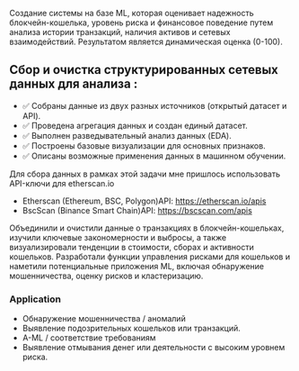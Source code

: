Создание системы на базе ML, которая оценивает надежность блокчейн-кошелька, уровень риска и финансовое поведение путем анализа истории транзакций, наличия активов и сетевых взаимодействий. Результатом является динамическая оценка (0-100). 

## Сбор и очистка структурированных сетевых данных для анализа :

-  ✅ Собраны данные из двух разных источников (открытый датасет и API).
-  ✅ Проведена агрегация данных и создан единый датасет.
-  ✅ Выполнен разведывательный анализ данных (EDA).
-  ✅ Построены базовые визуализации для основных признаков.
-  ✅ Описаны возможные применения данных в машинном обучении.

Для сбора данных в рамках этой задачи мне пришлось использовать API-ключи для etherscan.io 
  
- Etherscan (Ethereum, BSC, Polygon)API: https://etherscan.io/apis
- BscScan (Binance Smart Chain)API: https://bscscan.com/apis



 Объединили и очистили данные о транзакциях в блокчейн-кошельках, изучили ключевые закономерности и выбросы, а также визуализировали тенденции в стоимости, сборах и активности кошельков. Разработали функции управления рисками для кошельков и наметили потенциальные приложения ML, включая обнаружение мошенничества, оценку рисков и кластеризацию.

### Application

- Обнаружение мошенничества / аномалий
- Выявление подозрительных кошельков или транзакций.
- A-ML / соответствие требованиям
- Выявление отмывания денег или деятельности с высоким уровнем риска.

